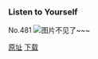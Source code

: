 ### Listen to Yourself
No.481
![图片不见了~~~](https://imgs.xkcd.com/comics/listen_to_yourself.png)

[原址](https://xkcd.com//481) [下载](https://imgs.xkcd.com/comics/listen_to_yourself.png)

